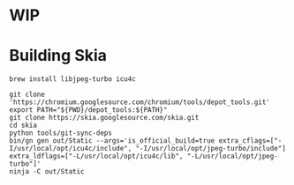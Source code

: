 # WIP

# Building Skia

    brew install libjpeg-turbo icu4c
    
    git clone 'https://chromium.googlesource.com/chromium/tools/depot_tools.git'
    export PATH="${PWD}/depot_tools:${PATH}"
    git clone https://skia.googlesource.com/skia.git
    cd skia
    python tools/git-sync-deps
    bin/gn gen out/Static --args='is_official_build=true extra_cflags=["-I/usr/local/opt/icu4c/include", "-I/usr/local/opt/jpeg-turbo/include"] extra_ldflags=["-L/usr/local/opt/icu4c/lib", "-L/usr/local/opt/jpeg-turbo"]'
    ninja -C out/Static
